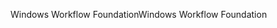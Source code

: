 <span data-ttu-id="97945-101">Windows Workflow Foundation</span><span class="sxs-lookup"><span data-stu-id="97945-101">Windows Workflow Foundation</span></span>